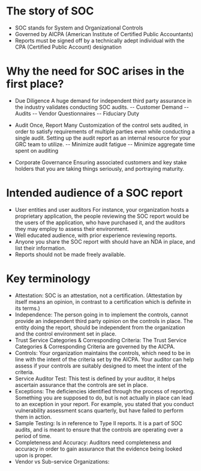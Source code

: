 # The story of SOC
- SOC stands for System and Organizational Controls
- Governed by AICPA (American Institute of Certified Public Accountants)
- Reports must be signed off by a technically adept individual with the CPA (Certified Public Account) designation

# Why the need for SOC arises in the first place?
- Due Diligence
	A huge demand for independent third party assurance in the industry validates conducting SOC audits.
	-- Customer Demand
	-- Audits
	-- Vendor Questionnaires
	-- Fiduciary Duty

- Audit Once, Report Many
	Customization of the control sets audited, in order to satisfy requirements of multiple parties even while conducting a single audit.
	Setting up the audit report as an internal resource for your GRC team to utilize.
	-- Minimize audit fatigue
	-- Minimize aggregate time spent on auditing

- Corporate Governance
	Ensuring associated customers and key stake holders that you are taking things seriously, and portraying maturity.

# Intended audience of a SOC report
- User entities and user auditors
	For instance, your organization hosts a proprietary application, the people reviewing the SOC report would be the users of the application, who have purchased it, and the auditors they may employ to assess their environment.
- Well educated audience, with prior experience reviewing reports.
- Anyone you share the SOC report with should have an NDA in place, and list their information.
- Reports should not be made freely available.

# Key terminology
- Attestation: SOC is an attestation, not a certification. (Attestation by itself means an opinion, in contrast to a certification which is definite in its terms.)
- Independence: The person going in to implement the controls, cannot provide an independent third party opinion on the controls in place. The entity doing the report, should be independent from the organization and the control environment set in place.
- Trust Service Categories & Corresponding Criteria: The Trust Service Categories & Corresponding Criteria are governed by the AICPA.
- Controls: Your organization maintains the controls, which need to be in line with the intent of the criteria set by the AICPA. Your auditor can help assess if your controls are suitably designed to meet the intent of the criteria.
- Service Auditor Test: This test is defined by your auditor, it helps ascertain assurance that the controls are set in place.
- Exceptions: The deficiencies identified through the process of reporting. Something you are supposed to do, but is not actually in place can lead to an exception in your report.
	For example, you stated that you conduct vulnerability assessment scans quarterly, but have failed to perform them in action.
- Sample Testing: Is in reference to Type II reports. It is a part of SOC audits, and is meant to ensure that the controls are operating over a period of time.
- Completeness and Accuracy: Auditors need completeness and accuracy in order to gain assurance that the evidence being looked upon is proper.
- Vendor vs Sub-service Organizations:
